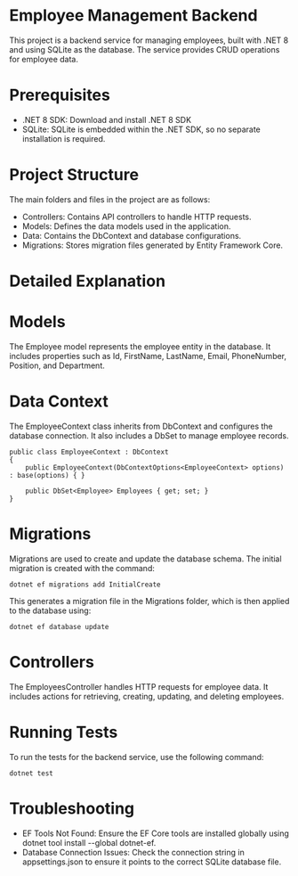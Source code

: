 # Employee Management Backend
This project is a backend service for managing employees, built with .NET 8 and using SQLite as the database. The service provides CRUD operations for employee data.

# Prerequisites
- .NET 8 SDK: Download and install .NET 8 SDK
- SQLite: SQLite is embedded within the .NET SDK, so no separate installation is required.

# Project Structure
The main folders and files in the project are as follows:

- Controllers: Contains API controllers to handle HTTP requests.
- Models: Defines the data models used in the application.
- Data: Contains the DbContext and database configurations.
- Migrations: Stores migration files generated by Entity Framework Core.

# Detailed Explanation
# Models
The Employee model represents the employee entity in the database. It includes properties such as Id, FirstName, LastName, Email, PhoneNumber, Position, and Department.

# Data Context
The EmployeeContext class inherits from DbContext and configures the database connection. It also includes a DbSet<Employee> to manage employee records.

```
public class EmployeeContext : DbContext
{
    public EmployeeContext(DbContextOptions<EmployeeContext> options) : base(options) { }

    public DbSet<Employee> Employees { get; set; }
}
```

# Migrations
Migrations are used to create and update the database schema. The initial migration is created with the command:
```
dotnet ef migrations add InitialCreate
```
This generates a migration file in the Migrations folder, which is then applied to the database using:
```
dotnet ef database update
```

# Controllers
The EmployeesController handles HTTP requests for employee data. It includes actions for retrieving, creating, updating, and deleting employees.

# Running Tests
To run the tests for the backend service, use the following command:
```
dotnet test
```
# Troubleshooting
- EF Tools Not Found: Ensure the EF Core tools are installed globally using dotnet tool install --global dotnet-ef.
- Database Connection Issues: Check the connection string in appsettings.json to ensure it points to the correct SQLite database file.





